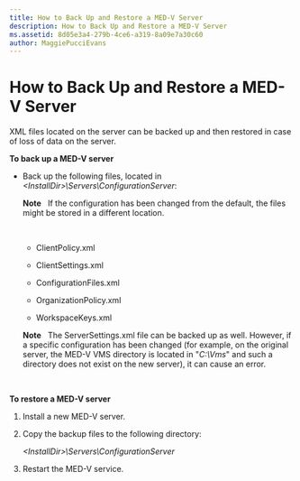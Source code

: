```yaml
---
title: How to Back Up and Restore a MED-V Server
description: How to Back Up and Restore a MED-V Server
ms.assetid: 8d05e3a4-279b-4ce6-a319-8a09e7a30c60
author: MaggiePucciEvans
---
```


# How to Back Up and Restore a MED-V Server


XML files located on the server can be backed up and then restored in case of loss of data on the server.

**To back up a MED-V server**

-   Back up the following files, located in *&lt;InstallDir&gt;\\Servers\\ConfigurationServer*:

    **Note**  
    If the configuration has been changed from the default, the files might be stored in a different location.

     

    -   ClientPolicy.xml

    -   ClientSettings.xml

    -   ConfigurationFiles.xml

    -   OrganizationPolicy.xml

    -   WorkspaceKeys.xml

    **Note**  
    The ServerSettings.xml file can be backed up as well. However, if a specific configuration has been changed (for example, on the original server, the MED-V VMS directory is located in "*C:\\Vms*" and such a directory does not exist on the new server), it can cause an error.

     

**To restore a MED-V server**

1.  Install a new MED-V server.

2.  Copy the backup files to the following directory:

    *&lt;InstallDir&gt;\\Servers\\ConfigurationServer*

3.  Restart the MED-V service.

 

 





